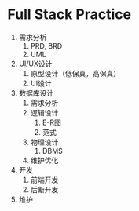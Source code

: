 # Full Stack Practice
1. 需求分析
   1. PRD, BRD
   2. UML
2. UI/UX设计
   1. 原型设计（低保真，高保真）
   2. UI设计
3. 数据库设计
   1. 需求分析
   2. 逻辑设计
      1. E-R图
      2. 范式
   3. 物理设计
      1. DBMS
   4. 维护优化
4. 开发
   1. 前端开发
   2. 后断开发
5. 维护

